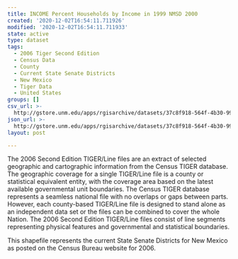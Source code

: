 ```yaml
---
title: INCOME Percent Households by Income in 1999 NMSD 2000
created: '2020-12-02T16:54:11.711926'
modified: '2020-12-02T16:54:11.711933'
state: active
type: dataset
tags:
  - 2006 Tiger Second Edition
  - Census Data
  - County
  - Current State Senate Districts
  - New Mexico
  - Tiger Data
  - United States
groups: []
csv_url: >-
  http://gstore.unm.edu/apps/rgisarchive/datasets/37c8f918-564f-4b30-9937-9ede618f42b5/nms236data140524745_sts_view.derived.csv
json_url: >-
  http://gstore.unm.edu/apps/rgisarchive/datasets/37c8f918-564f-4b30-9937-9ede618f42b5/nms236data140524745_sts_view.derived.json
layout: post

---
```

The 2006 Second Edition TIGER/Line files are an extract of selected geographic and cartographic information from the Census TIGER database.  The geographic coverage for a single TIGER/Line file is a county or statistical equivalent entity, with the coverage area based on the latest available governmental unit boundaries. The Census TIGER database represents a seamless national file with no overlaps or gaps between parts.  However, each county-based TIGER/Line file is designed to stand alone as an independent data set or the files can be combined to cover the whole Nation.  The 2006 Second Edition  TIGER/Line files consist of line segments representing physical features and governmental and statistical boundaries.  

This shapefile represents the current State Senate Districts for New Mexico as posted on the Census Bureau website for 2006.
